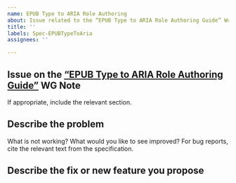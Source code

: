 ```yaml
---
name: EPUB Type to ARIA Role Authoring
about: Issue related to the “EPUB Type to ARIA Role Authoring Guide” Working Group Note
title: ''
labels: Spec-EPUBTypeToAria
assignees: ''

---
```


## Issue on the [“EPUB Type to ARIA Role Authoring Guide”](https://www.w3.org/TR/epub-aria-authoring/) WG Note

If appropriate, include the relevant section.

## Describe the problem 

What is not working? What would you like to see improved? For bug reports, cite the relevant text from the specification.

## Describe the fix or new feature you propose

